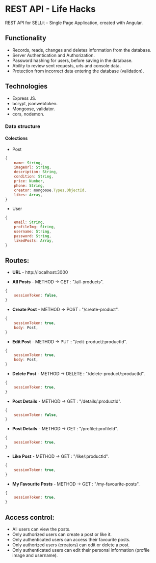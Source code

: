 # RЕST API - Life Hacks
REST API for SELLit – Single Page Application, created with Angular.

## Functionality
* Records, reads, changes and deletes information from the database.
* Server Authentication and Authorization.
* Password hashing for users, before saving in the database.
* Ability to review sent requests, urls and console data.
* Protection from incorrect data entering the database (validation).

## Technologies
* Express JS.
* bcrypt, jsonwebtoken.
* Mongoose, validator.
* cors, nodemon.

### Data structure
#### Colections
* Post
```javascript
{   
    name: String,
    imageUrl: String,
    description: String,
    condition: String,
    price: Number,
    phone: String,
    creator: mongoose.Types.ObjectId,
    likes: Array,
}
```
* User
```javascript
{   
    email: String,
    profileImg: String,
    username: String,
    password: String,
    likedPosts: Array,
}
```

## Routes:
* **URL** - http://localhost:3000

* **All Posts** - METHOD -> GET : "/all-products".
```javascript
{   
    sessionToken: false,
}
```
* **Create Post** - METHOD -> POST : "/create-product".
```javascript
{   
    sessionToken: true,
    body: Post,
}
```
* **Edit Post** - METHOD -> PUT : "/edit-product/:productId".
```javascript
{   
    sessionToken: true,
    body: Post,
}
```
* **Delete Post** - METHOD -> DELETE : "/delete-product/:productId".
```javascript
{   
    sessionToken: true,
}
```
* **Post Details** - METHOD -> GET : "/details/:productId".
```javascript
{   
    sessionToken: false,
}
```
* **Post Details** - METHOD -> GET : "/profile/:profileId".
```javascript
{   
    sessionToken: true,
}
```
* **Like Post** - METHOD -> GET : "/like/:productId".
```javascript
{   
    sessionToken: true,
}
```
* **My Favourite Posts** - METHOD -> GET : "/my-favourite-posts".
```javascript
{   
    sessionToken: true,
}
```

## Access control:
* All users can view the posts.
* Only authorized users can create a post or like it.
* Only authenticated users can access their favourite posts.
* Only authorized users (creators) can edit or delete a post.
* Only authenticated users can edit their personal information (profile image and username).